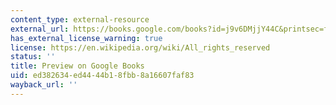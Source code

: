 ```yaml
---
content_type: external-resource
external_url: https://books.google.com/books?id=j9v6DMjjY44C&printsec=frontcover#v=onepage&q&f=false
has_external_license_warning: true
license: https://en.wikipedia.org/wiki/All_rights_reserved
status: ''
title: Preview on Google Books
uid: ed382634-ed44-44b1-8fbb-8a16607faf83
wayback_url: ''
---
```

